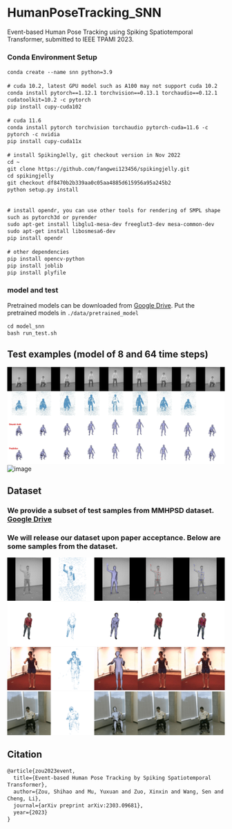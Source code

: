 # HumanPoseTracking_SNN
Event-based Human Pose Tracking using Spiking Spatiotemporal Transformer, submitted to IEEE TPAMI 2023.


### Conda Environment Setup
```
conda create --name snn python=3.9

# cuda 10.2, latest GPU model such as A100 may not support cuda 10.2
conda install pytorch==1.12.1 torchvision==0.13.1 torchaudio==0.12.1 cudatoolkit=10.2 -c pytorch
pip install cupy-cuda102

# cuda 11.6
conda install pytorch torchvision torchaudio pytorch-cuda=11.6 -c pytorch -c nvidia
pip install cupy-cuda11x

# install SpikingJelly, git checkout version in Nov 2022
cd ~
git clone https://github.com/fangwei123456/spikingjelly.git
cd spikingjelly
git checkout df8470b2b339aa0c05aa4885d615956a95a245b2
python setup.py install


# install opendr, you can use other tools for rendering of SMPL shape such as pytorch3d or pyrender
sudo apt-get install libglu1-mesa-dev freeglut3-dev mesa-common-dev
sudo apt-get install libosmesa6-dev
pip install opendr

# other dependencies
pip install opencv-python
pip install joblib
pip install plyfile
```

### model and test
Pretrained models can be downloaded from [Google Drive](https://drive.google.com/drive/folders/1mg9fgDLdQHBifkWjPDo1t1X8KUvy0SQS?usp=sharing).
Put the pretrained models in ```./data/pretrained_model```
```
cd model_snn
bash run_test.sh
```

## Test examples (model of 8 and 64 time steps)
![image](./data/test_8steps_mmhpsd_subject02_group1_time1_0048_0066.jpg)
![image](./data/test_64steps_mmhpsd_subject02_group1_time1_1152_1282.jpg)

## Dataset
### We provide a subset of test samples from MMHPSD dataset. [Google Drive](https://drive.google.com/drive/folders/1Z2wBWeYL0qcKYQiC5Vj9SlJnUfpvnRP4?usp=share_link)
### We will release our dataset upon paper acceptance. Below are some samples from the dataset.
![image](./data/mmhpsd_subject01_group3_time1_0112.gif)
![image](./data/amass_BMLhandball-S06_Novice-Trial_upper_right_left_084_poses_0032.gif)
![image](./data/h36m_s_01_act_02_subact_01_ca_02_0020.gif)
![image](./data/phspd_subject11_group2_time3_0754.gif)

## Citation
```
@article{zou2023event,
  title={Event-based Human Pose Tracking by Spiking Spatiotemporal Transformer},
  author={Zou, Shihao and Mu, Yuxuan and Zuo, Xinxin and Wang, Sen and Cheng, Li},
  journal={arXiv preprint arXiv:2303.09681},
  year={2023}
}
```
